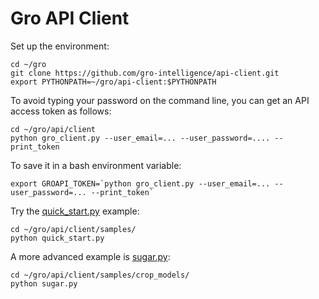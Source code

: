 # Gro API Client
  
Set up the environment:
```
cd ~/gro
git clone https://github.com/gro-intelligence/api-client.git
export PYTHONPATH=~/gro/api-client:$PYTHONPATH
```

To avoid typing your password on the command line, you can get an API access token as follows:
```
cd ~/gro/api/client
python gro_client.py --user_email=... --user_password=.... --print_token
```

To save it in a bash environment variable:                                               
```
export GROAPI_TOKEN=`python gro_client.py --user_email=... --user_password=... --print_token`
```
Try the [quick_start.py](api/client/samples/quick_start.py) example:
```
cd ~/gro/api/client/samples/
python quick_start.py
```
A more advanced example is [sugar.py](api/client/samples/crop_models/sugar.py):
```
cd ~/gro/api/client/samples/crop_models/
python sugar.py
```
